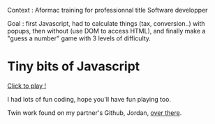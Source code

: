 Context : Aformac training for professionnal title Software developper

Goal : first Javascript, had to calculate things (tax, conversion..) with popups, then without (use DOM to access HTML), and finally make a "guess a number" game with 3 levels of difficulty.

# Tiny bits of Javascript

[Click to play !](https://htmlpreview.github.io/?https://github.com/LaureBre/Tiny-bits-Javascript/blob/master/index.html)

I had lots of fun coding, hope you'll have fun playing too.

Twin work found on my partner's Github, Jordan, [over there](https://htmlpreview.github.io/?https://github.com/Bestory-Jordan/Plus-Moins/blob/master/html/index.html).
